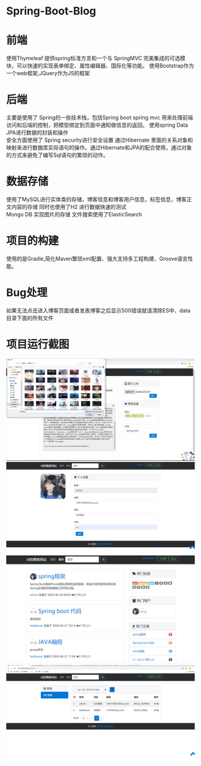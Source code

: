 # Spring-Boot-Blog
# 前端 
 使用Thymeleaf 提供spring标准方言和一个与 SpringMVC 完美集成的可选模块，可以快速的实现表单绑定、属性编辑器、国际化等功能。
 使用Bootstrap作为一个web框架,JQuery作为JS的框架
# 后端
主要是使用了 Spring的一些技术栈，包括Spring boot spring mvc 用来处理前端访问和后端的控制，把模型绑定到页面中通知做信息的返回。
使用spring Data JPA进行数据的封装和操作  
安全方面使用了 Spring security进行安全设置
通过Hibernate 里面的关系对象和映射来进行数据库实际语句的操作。通过Hibernate和JPA的配合使用，通过对象的方式来避免了编写Sql语句的繁琐的动作。
# 数据存储
使用了MySQL进行实体类的存储，博客信息和博客用户信息，标签信息，博客正文内容的存储
同时也使用了H2 进行数据快速的测试  
Mongo DB 实现图片的存储
文件搜索使用了ElasticSearch 
# 项目的构建
使用的是Gradle,简化Maven繁琐xml配置、强大支持多工程构建、Groove语言性能。
# Bug处理
如果无法点击进入博客页面或者发表博客之后显示500错误就请清除ES中、data目录下面的所有文件
# 项目运行截图
![主页](https://github.com/bedbanan/Spring-Boot-Blog/blob/master/%E5%BE%AE%E4%BF%A1%E5%9B%BE%E7%89%87_20200629094954.png)
![主页](https://github.com/bedbanan/Spring-Boot-Blog/blob/master/%E5%BE%AE%E4%BF%A1%E5%9B%BE%E7%89%87_20200629095010.png)
![主页](https://github.com/bedbanan/Spring-Boot-Blog/blob/master/%E5%BE%AE%E4%BF%A1%E5%9B%BE%E7%89%87_20200629095013.png)
![主页](https://github.com/bedbanan/Spring-Boot-Blog/blob/master/%E5%BE%AE%E4%BF%A1%E5%9B%BE%E7%89%87_20200629095021.png)
